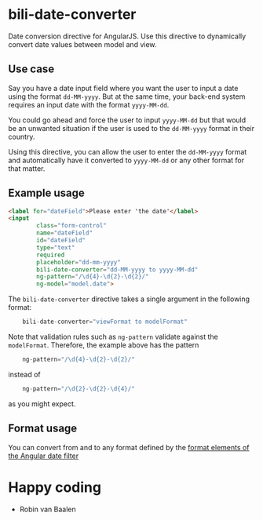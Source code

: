 # bili-date-converter
Date conversion directive for AngularJS. Use this directive to dynamically
convert date values between model and view.

## Use case

Say you have a date input field where you want the user to input a date
using the format `dd-MM-yyyy`. But at the same time, your back-end system
requires an input date with the format `yyyy-MM-dd`.

You could go ahead and force the user to input `yyyy-MM-dd` but that would be
an unwanted situation if the user is used to the `dd-MM-yyyy` format in their
country.

Using this directive, you can allow the user to enter the `dd-MM-yyyy` format
and automatically have it converted to `yyyy-MM-dd` or any other format for that
matter.

## Example usage

```html
<label for="dateField">Please enter 'the date'</label>
<input
        class="form-control"
        name="dateField"
        id="dateField"
        type="text"
        required
        placeholder="dd-mm-yyyy"
        bili-date-converter="dd-MM-yyyy to yyyy-MM-dd"
        ng-pattern="/\d{4}-\d{2}-\d{2}/"
        ng-model="model.date">
```

The `bili-date-converter` directive takes a single argument in
the following format:

```js
    bili-date-converter="viewFormat to modelFormat"
```

Note that validation rules such as `ng-pattern` validate against
the `modelFormat`. Therefore, the example above has the pattern

```js
    ng-pattern="/\d{4}-\d{2}-\d{2}/"
```

instead of

```js
    ng-pattern="/\d{2}-\d{2}-\d{4}/"
```

as you might expect.

## Format usage
You can convert from and to any format defined by the [format elements of the Angular date filter](https://docs.angularjs.org/api/ng/filter/date)

# Happy coding

- Robin van Baalen
